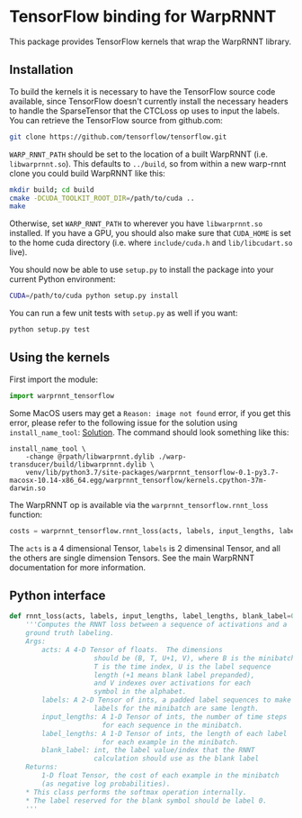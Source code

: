# TensorFlow binding for WarpRNNT

This package provides TensorFlow kernels that wrap the WarpRNNT
library.

## Installation

To build the kernels it is necessary to have the TensorFlow source
code available, since TensorFlow doesn't currently install the
necessary headers to handle the SparseTensor that the CTCLoss op uses
to input the labels.  You can retrieve the TensorFlow source from
github.com:

```bash
git clone https://github.com/tensorflow/tensorflow.git
```
<!--
Tell the build scripts where you have the TensorFlow source tree by
setting the `TENSORFLOW_SRC_PATH` environment variable:

```bash
export TENSORFLOW_SRC_PATH=/path/to/tensorflow
```
-->
`WARP_RNNT_PATH` should be set to the location of a built WarpRNNT
(i.e. `libwarprnnt.so`).  This defaults to `../build`, so from within a
new warp-rnnt clone you could build WarpRNNT like this:

```bash
mkdir build; cd build
cmake -DCUDA_TOOLKIT_ROOT_DIR=/path/to/cuda ..
make
```

Otherwise, set `WARP_RNNT_PATH` to wherever you have `libwarprnnt.so`
installed. If you have a GPU, you should also make sure that
`CUDA_HOME` is set to the home cuda directory (i.e. where
`include/cuda.h` and `lib/libcudart.so` live).

You should now be able to use `setup.py` to install the package into
your current Python environment:

```bash
CUDA=/path/to/cuda python setup.py install
```

You can run a few unit tests with `setup.py` as well if you want:

```bash
python setup.py test
```

## Using the kernels

First import the module:

```python
import warprnnt_tensorflow
```

Some MacOS users may get a `Reason: image not found` error, if you get this error, please refer to the following issue for the solution using `install_name_tool`: [Solution](https://github.com/tensorflow/tensorflow/issues/19720). The command should look something like this:

```
install_name_tool \
    -change @rpath/libwarprnnt.dylib ./warp-transducer/build/libwarprnnt.dylib \
    venv/lib/python3.7/site-packages/warprnnt_tensorflow-0.1-py3.7-macosx-10.14-x86_64.egg/warprnnt_tensorflow/kernels.cpython-37m-darwin.so
```

The WarpRNNT op is available via the `warprnnt_tensorflow.rnnt_loss` function:

```python
costs = warprnnt_tensorflow.rnnt_loss(acts, labels, input_lengths, label_lengths)
```

The `acts` is a 4 dimensional Tensor, `labels`
is 2 dimensinal Tensor, and all the others are single dimension Tensors.
See the main WarpRNNT documentation for more information.

## Python interface
```python
def rnnt_loss(acts, labels, input_lengths, label_lengths, blank_label=0):
    '''Computes the RNNT loss between a sequence of activations and a
    ground truth labeling.
    Args:
        acts: A 4-D Tensor of floats.  The dimensions
                     should be (B, T, U+1, V), where B is the minibatch index,
                     T is the time index, U is the label sequence
                     length (+1 means blank label prepanded), 
                     and V indexes over activations for each 
                     symbol in the alphabet.
        labels: A 2-D Tensor of ints, a padded label sequences to make sure 
                     labels for the minibatch are same length.
        input_lengths: A 1-D Tensor of ints, the number of time steps
                       for each sequence in the minibatch.
        label_lengths: A 1-D Tensor of ints, the length of each label
                       for each example in the minibatch.
        blank_label: int, the label value/index that the RNNT
                     calculation should use as the blank label
    Returns:
        1-D float Tensor, the cost of each example in the minibatch
        (as negative log probabilities).
    * This class performs the softmax operation internally.
    * The label reserved for the blank symbol should be label 0.
    '''
```

